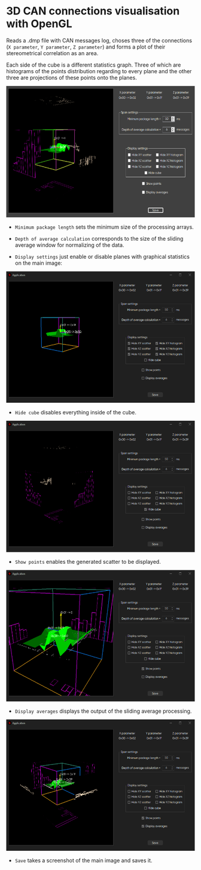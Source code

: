 # 3D CAN connections visualisation with OpenGL

Reads a .dmp file with CAN messages log, choses three of the connections (`X parameter`, `Y parameter`, `Z parameter`) and forms a plot of their stereometrical correlation as an area.

Each side of the cube is a different statistics graph. Three of which are histograms of the points distribution regarding to every plane and the other three are projections of these points onto the planes.

<center><img src="./Images/Main.png" height="350" width="600"/></center>

- `Minimum package length` sets the minimum size of the processing arrays.

- `Depth of average calculation` corresponds to the size of the sliding average window for normalizing of the data.

- `Display settings` just enable or disable planes with graphical statistics on the main image:

<center><img src="./Images/Hidden.png" height="350" width="600"/></center>

- `Hide cube` disables everything inside of the cube.

<center><img src="./Images/Cube_hidden.png" height="350" width="600"/></center>

- `Show points` enables the generated scatter to be displayed.

<center><img src="./Images/Points.png" height="350" width="600"/></center>

- `Display averages` displays the output of the sliding average processing.

<center><img src="./Images/Avg.png" height="350" width="600"/></center>

- `Save` takes a screenshot of the main image and saves it.